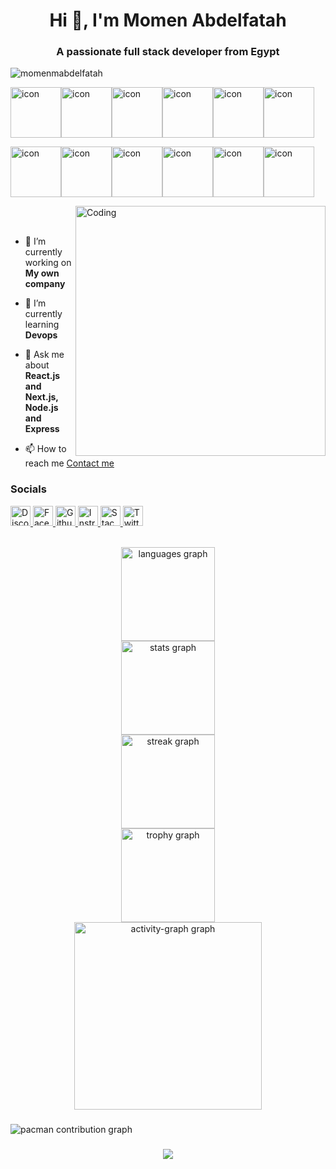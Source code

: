   <h1 align="center">Hi 👋, I'm Momen Abdelfatah</h1>
  <h3 align="center">A passionate full stack developer from Egypt</h3>
  <p align="left"> <img src="https://komarev.com/ghpvc/?username=momenmabdelfatah&label=Profile%20views&color=0e75b6&style=flat"
      alt="momenmabdelfatah" /> </p>
  <p align="center"> 
  <p <div style="display: flex; align-items: flex-start;"><img
      src="https://techstack-generator.vercel.app/csharp-icon.svg" alt="icon" width="81" height="81" /><img
      src="https://techstack-generator.vercel.app/cpp-icon.svg" alt="icon" width="81" height="81" /><img
      src="https://techstack-generator.vercel.app/js-icon.svg" alt="icon" width="81" height="81" /><img
      src="https://techstack-generator.vercel.app/ts-icon.svg" alt="icon" width="81" height="81" /><img
      src="https://techstack-generator.vercel.app/rescript-icon.svg" alt="icon" width="81" height="81" /><img
      src="https://techstack-generator.vercel.app/react-icon.svg" alt="icon" width="81" height="81" /></div>
  <div style="display: flex; align-items: flex-start;"><img src="https://techstack-generator.vercel.app/python-icon.svg"
      alt="icon" width="81" height="81" /><img src="https://techstack-generator.vercel.app/github-icon.svg" alt="icon"
      width="81" height="81" /><img src="https://techstack-generator.vercel.app/mysql-icon.svg" alt="icon" width="81"
      height="81" /><img src="https://techstack-generator.vercel.app/raspberrypi-icon.svg" alt="icon" width="81"
      height="81" /><img src="https://techstack-generator.vercel.app/java-icon.svg" alt="icon" width="81"
      height="81" /><img src="https://techstack-generator.vercel.app/docker-icon.svg" alt="icon" width="81"
      height="81" /></div>
  </p>



  <img align="right" alt="Coding" width="400"
    src="https://user-images.githubusercontent.com/74038190/229223263-cf2e4b07-2615-4f87-9c38-e37600f8381a.gif">
  <br><br>

  - 🔭 I’m currently working on **My own company**

  - 🌱 I’m currently learning **Devops**

  - 💬 Ask me about **React.js and Next.js, Node.js and Express**

  - 📫 How to reach me [Contact me](https://momen28431@gmail.com)



  ### Socials

  <p align="left"> <a href="https://discord.com/users/.beka" target="_blank" rel="noreferrer">
      <picture>
        <source media="(prefers-color-scheme: dark)"
          srcset="https://raw.githubusercontent.com/danielcranney/readme-generator/main/public/icons/socials/discord-dark.svg" />
        <source media="(prefers-color-scheme: light)"
          srcset="https://raw.githubusercontent.com/danielcranney/readme-generator/main/public/icons/socials/discord.svg" />
        <img
          src="https://raw.githubusercontent.com/danielcranney/readme-generator/main/public/icons/socials/discord.svg"
          width="32" height="32" alt="Discord" title="Discord" />
      </picture>
    </a> <a href="https://www.facebook.com/momen" target="_blank" rel="noreferrer">
      <picture>
        <source media="(prefers-color-scheme: dark)"
          srcset="https://raw.githubusercontent.com/danielcranney/readme-generator/main/public/icons/socials/facebook-dark.svg" />
        <source media="(prefers-color-scheme: light)"
          srcset="https://raw.githubusercontent.com/danielcranney/readme-generator/main/public/icons/socials/facebook.svg" />
        <img
          src="https://raw.githubusercontent.com/danielcranney/readme-generator/main/public/icons/socials/facebook.svg"
          width="32" height="32" alt="Facebook" title="Facebook" />
      </picture>
    </a> <a href="https://www.github.com/momenmabdelfatah" target="_blank" rel="noreferrer">
      <picture>
        <source media="(prefers-color-scheme: dark)"
          srcset="https://raw.githubusercontent.com/danielcranney/readme-generator/main/public/icons/socials/github-dark.svg" />
        <source media="(prefers-color-scheme: light)"
          srcset="https://raw.githubusercontent.com/danielcranney/readme-generator/main/public/icons/socials/github.svg" />
        <img src="https://raw.githubusercontent.com/danielcranney/readme-generator/main/public/icons/socials/github.svg"
          width="32" height="32" alt="Github" title="Github" />
      </picture>
    </a> <a href="http://www.instagram.com/momen" target="_blank" rel="noreferrer">
      <picture>
        <source media="(prefers-color-scheme: dark)"
          srcset="https://raw.githubusercontent.com/danielcranney/readme-generator/main/public/icons/socials/instagram-dark.svg" />
        <source media="(prefers-color-scheme: light)"
          srcset="https://raw.githubusercontent.com/danielcranney/readme-generator/main/public/icons/socials/instagram.svg" />
        <img
          src="https://raw.githubusercontent.com/danielcranney/readme-generator/main/public/icons/socials/instagram.svg"
          width="32" height="32" alt="Instragram" title="Instragram" />
      </picture>
    </a> <a href="https://www.stackoverflow.com/users/momen" target="_blank" rel="noreferrer">
      <picture>
        <source media="(prefers-color-scheme: dark)"
          srcset="https://raw.githubusercontent.com/danielcranney/readme-generator/main/public/icons/socials/stackoverflow-dark.svg" />
        <source media="(prefers-color-scheme: light)"
          srcset="https://raw.githubusercontent.com/danielcranney/readme-generator/main/public/icons/socials/stackoverflow.svg" />
        <img
          src="https://raw.githubusercontent.com/danielcranney/readme-generator/main/public/icons/socials/stackoverflow.svg"
          width="32" height="32" alt="Stack Overflow" title="Stack Overflow" />
      </picture>
    </a> <a href="https://www.x.com/mo2abdelfatah" target="_blank" rel="noreferrer">
      <picture>
        <source media="(prefers-color-scheme: dark)"
          srcset="https://raw.githubusercontent.com/danielcranney/readme-generator/main/public/icons/socials/twitter-dark.svg" />
        <source media="(prefers-color-scheme: light)"
          srcset="https://raw.githubusercontent.com/danielcranney/readme-generator/main/public/icons/socials/twitter.svg" />
        <img
          src="https://raw.githubusercontent.com/danielcranney/readme-generator/main/public/icons/socials/twitter.svg"
          width="32" height="32" alt="Twitter" title="Twitter" />
      </picture>
    </a></p>



  <br clear="both">

  <div align="center">
    <img
      src="https://github-readme-stats.vercel.app/api/top-langs?username=momenmabdelfatah&locale=en&hide_title=true&layout=compact&card_width=320&langs_count=5&theme=dracula&hide_border=true&order=2"
      height="150" alt="languages graph" /> <br>
    <img
      src="https://github-readme-stats.vercel.app/api?username=momenmabdelfatah&hide_title=true&hide_rank=false&show_icons=true&include_all_commits=true&count_private=true&disable_animations=false&theme=dracula&locale=en&hide_border=true&order=1"
      height="150" alt="stats graph" /> <br>
    <img
      src="https://streak-stats.demolab.com?user=momenmabdelfatah&locale=en&mode=weekly&theme=dracula&hide_border=true&border_radius=5&order=3"
      height="150" alt="streak graph" /> <br>
    <img
      src="https://github-profile-trophy.vercel.app?username=momenmabdelfatah&theme=dracula&column=-1&row=1&margin-w=8&margin-h=8&no-bg=false&no-frame=false&order=4"
      height="150" alt="trophy graph" /> <br>
    <img
      src="https://github-readme-activity-graph.vercel.app/graph?username=momenmabdelfatah&radius=16&theme=react&area=true&order=5&hide_border=true&hide_title=true"
      height="300" alt="activity-graph graph" />
  </div>

  ###

  <picture>
    <source media="(prefers-color-scheme: dark)"
      srcset="https://raw.githubusercontent.com/momenmabdelfatah/momenmabdelfatah/output/pacman-contribution-graph-dark.svg">
    <source media="(prefers-color-scheme: light)"
      srcset="https://raw.githubusercontent.com/momenmabdelfatah/momenmabdelfatah/output/pacman-contribution-graph.svg">
    <img alt="pacman contribution graph"
      src="https://raw.githubusercontent.com/momenmabdelfatah/momenmabdelfatah/output/pacman-contribution-graph.svg">
  </picture>

  ###

  <div align="center">
    <img src="https://profile-counter.glitch.me/momenmabdelfatah/count.svg?" />
  </div>

  ###
